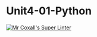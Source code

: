 # Unit4-01-Python
[![Mr Coxall's Super Linter](https://github.com/ICS3U-Programming-CarolynWP/Unit5-01-Python/workflows/Mr%20Coxall's%20Super%20Linter/badge.svg)](https://github.com/ICS3U-Programming-CarolynWP/Unit5-01-Python/actions/)

